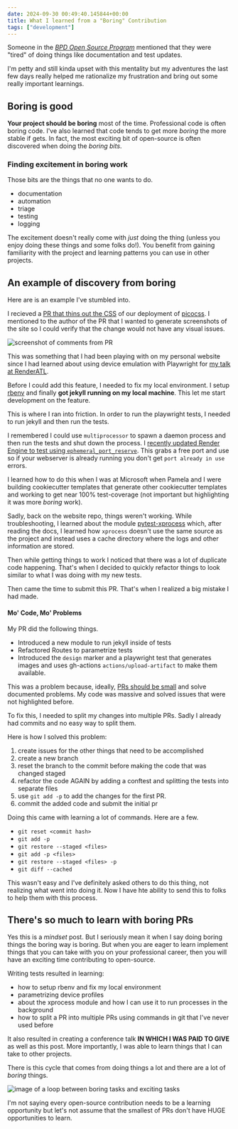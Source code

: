 ```yaml
---
date: 2024-09-30 00:49:40.145844+00:00
title: What I learned from a "Boring" Contribution
tags: ["development"]
---
```


Someone in the [_BPD Open Source Program_](https://blackpythondevs.com/open-source-program) mentioned that they were "tired" of doing things like documentation and test updates.

I'm petty and still kinda upset with this mentality but my adventures the last few days really helped me rationalize my frustration and bring out some really important learnings.

## Boring is good

**Your project should be boring** most of the time. Professional code is often boring code. I've also learned that code tends to get more _boring_ the more stable if gets. In fact, the most exciting bit of open-source is often discovered when doing the _boring bits_.

### Finding excitement in boring work

Those bits are the things that no one wants to do.

- documentation
- automation
- triage
- testing
- logging

The excitement doesn't really come with _just_ doing the thing (unless you enjoy doing these things and some folks do!). You benefit from gaining familiarity with the project and learning patterns you can use in other projects.

## An example of discovery from boring

Here are is an example I've stumbled into.

I recieved a [PR that thins out the CSS](https://github.com/blackpythondevs/blackpythondevs.github.io/pull/473) of our deployment of [picocss](picocss). I mentioned to the author of the PR that I wanted to generate screenshots of the site so I could verify that the change would not have any visual issues.

![screenshot of comments from PR](https://kjaymiller.azureedge.net/media/css-pr-review-comments.webp)

This was something that I had been playing with on my personal website since I had learned about using device emulation with Playwright for [my talk at RenderATL](https://www.youtube.com/watch?v=dBJowtn1lQE).

Before I could add this feature, I needed to fix my local environment. I setup [rbenv](rbenv) and finally **got jekyll running on my local machine**. This let me start development on the feature.

This is where I ran into friction. In order to run the playwright tests, I needed to run jekyll and then run the tests.

I remembered I could use `multiprocessor` to spawn a daemon process and then run the tests and shut down the process. I [recently updated Render Engine to test using `ephemeral_port_reserve`](https://github.com/render-engine/render-engine/pull/808/files). This grabs a free port and use so if your webserver is already running you don't get `port already in use` errors.

I learned how to do this when I was at Microsoft when Pamela and I were building cookiecutter templates that generate other cookiecutter templates and working to get near 100% test-coverage (not important but highlighting it was more _boring_ work).

Sadly, back on the website repo, things weren't working. While troubleshooting, I learned about the module [pytest-xprocess](pytest-xprocess) which, after reading the docs, I learned how `xprocess` doesn't use the same source as the project and instead uses a cache directory where the logs and other information are stored.

Then while getting things to work I noticed that there was a lot of duplicate code happening. That's when I decided to quickly refactor things to look similar to what I was doing with my new tests.

Then came the time to submit this PR. That's when I realized a big mistake I had made.

#### Mo' Code, Mo' Problems

My PR did the following things.

- Introduced a new module to run jekyll inside of tests
- Refactored Routes to parametrize tests
- Introduced the `design` marker and a playwright test that generates images and uses gh-actions `actions/upload-artifact` to make them available.

This was a problem because, ideally, [PRs should be small](https://docs.github.com/en/pull-requests/collaborating-with-pull-requests/getting-started/best-practices-for-pull-requests#write-small-prs) and solve documented problems. My code was massive and solved issues that were not highlighted before.

To fix this, I needed to split my changes into multiple PRs. Sadly I already had commits and no easy way to split them.

Here is how I solved this problem:

1. create issues for the other things that need to be accomplished
2. create a new branch
3. reset the branch to the commit before making the code that was changed staged
4. refactor the code AGAIN by adding a conftest and splitting the tests into separate files
5. use `git add -p` to add the changes for the first PR.
6. commit the added code and submit the initial pr

Doing this came with learning a lot of commands. Here are a few.

- `git reset <commit hash>`
- `git add -p`
- `git restore --staged <files>`
- `git add -p <files>`
- `git restore --staged <files> -p`
- `git diff --cached`

This wasn't easy and I've definitely asked others to do this thing, not realizing what went into doing it. Now I have hte ability to send this to folks to help them with this process.

## There's so much to learn with boring PRs

Yes this is a _mindset_ post. But I seriously mean it when I say doing boring things the boring way is boring. But when you are eager to learn implement things that you can take with you on your professional career, then you will have an exciting time contributing to open-source.

Writing tests resulted in learning:

- how to setup rbenv and fix my local environment
- parametrizing device profiles
- about the xprocess module and how I can use it to run processes in the background
- how to split a PR into multiple PRs using commands in git that I've never used before

It also resulted in creating a conference talk **IN WHICH I WAS PAID TO GIVE** as well as this post. More importantly, I was able to learn things that I can take to other projects.

There is this cycle that comes from doing things a lot and there are a lot of _boring_ things.

![image of a loop between boring tasks and exciting tasks](https://kjaymiller.azureedge.net/media/boring-and-exciting-cycle.webp)

I'm not saying every open-source contribution needs to be a learning opportunity but let's not assume that the smallest of PRs don't have HUGE opportunities to learn.
